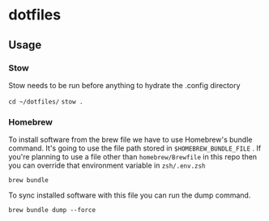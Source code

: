 # dotfiles

## Usage

### Stow
Stow needs to be run before anything to hydrate the .config directory

`cd ~/dotfiles/`
`stow .`

### Homebrew
To install software from the brew file we have to use Homebrew's bundle command. 
It's going to use the file path stored in `$HOMEBREW_BUNDLE_FILE` . 
If you're planning to use a file other than `homebrew/Brewfile` in this repo then you can 
override that environment variable in `zsh/.env.zsh`

`brew bundle`

To sync installed software with this file you can run the dump command.

`brew bundle dump --force`
